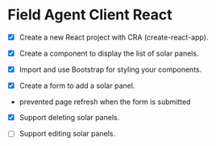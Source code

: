 

# Field Agent Client React

* [x] Create a new React project with CRA (create-react-app).

* [x] Create a component to display the list of solar panels.

* [x] Import and use Bootstrap for styling your components.

* [x] Create a form to add a solar panel.
- prevented page refresh when the form is submitted

* [x] Support deleting solar panels.




* [ ] Support editing solar panels.








